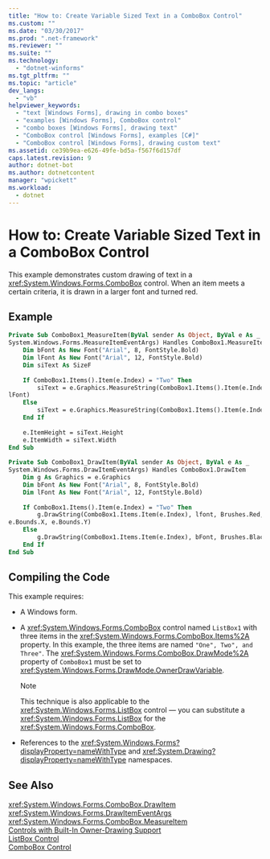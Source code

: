 ```yaml
---
title: "How to: Create Variable Sized Text in a ComboBox Control"
ms.custom: ""
ms.date: "03/30/2017"
ms.prod: ".net-framework"
ms.reviewer: ""
ms.suite: ""
ms.technology: 
  - "dotnet-winforms"
ms.tgt_pltfrm: ""
ms.topic: "article"
dev_langs: 
  - "vb"
helpviewer_keywords: 
  - "text [Windows Forms], drawing in combo boxes"
  - "examples [Windows Forms], ComboBox control"
  - "combo boxes [Windows Forms], drawing text"
  - "ComboBox control [Windows Forms], examples [C#]"
  - "ComboBox control [Windows Forms], drawing custom text"
ms.assetid: ce39b9ea-e626-49fe-bd5a-f567f6d157df
caps.latest.revision: 9
author: dotnet-bot
ms.author: dotnetcontent
manager: "wpickett"
ms.workload: 
  - dotnet
---
```

# How to: Create Variable Sized Text in a ComboBox Control
This example demonstrates custom drawing of text in a <xref:System.Windows.Forms.ComboBox> control. When an item meets a certain criteria, it is drawn in a larger font and turned red.  
  
## Example  
  
```vb  
Private Sub ComboBox1_MeasureItem(ByVal sender As Object, ByVal e As _  
System.Windows.Forms.MeasureItemEventArgs) Handles ComboBox1.MeasureItem  
    Dim bFont As New Font("Arial", 8, FontStyle.Bold)  
    Dim lFont As New Font("Arial", 12, FontStyle.Bold)  
    Dim siText As SizeF  
  
    If ComboBox1.Items().Item(e.Index) = "Two" Then  
        siText = e.Graphics.MeasureString(ComboBox1.Items().Item(e.Index), _  
lFont)  
    Else  
        siText = e.Graphics.MeasureString(ComboBox1.Items().Item(e.Index), bFont)  
    End If  
  
    e.ItemHeight = siText.Height  
    e.ItemWidth = siText.Width  
End Sub  
  
Private Sub ComboBox1_DrawItem(ByVal sender As Object, ByVal e As _  
System.Windows.Forms.DrawItemEventArgs) Handles ComboBox1.DrawItem  
    Dim g As Graphics = e.Graphics  
    Dim bFont As New Font("Arial", 8, FontStyle.Bold)  
    Dim lFont As New Font("Arial", 12, FontStyle.Bold)  
  
    If ComboBox1.Items().Item(e.Index) = "Two" Then  
        g.DrawString(ComboBox1.Items.Item(e.Index), lfont, Brushes.Red, _  
e.Bounds.X, e.Bounds.Y)  
    Else  
        g.DrawString(ComboBox1.Items.Item(e.Index), bFont, Brushes.Black, e.Bounds.X, e.Bounds.Y)  
    End If  
End Sub  
```  
  
## Compiling the Code  
 This example requires:  
  
-   A Windows form.  
  
-   A <xref:System.Windows.Forms.ComboBox> control named `ListBox1` with three items in the <xref:System.Windows.Forms.ComboBox.Items%2A> property. In this example, the three items are named `"One", Two", and Three"`. The <xref:System.Windows.Forms.ComboBox.DrawMode%2A> property of `ComboBox1` must be set to <xref:System.Windows.Forms.DrawMode.OwnerDrawVariable>.  
  
    > [!NOTE]
    >  This technique is also applicable to the <xref:System.Windows.Forms.ListBox> control — you can substitute a <xref:System.Windows.Forms.ListBox> for the <xref:System.Windows.Forms.ComboBox>.  
  
-   References to the <xref:System.Windows.Forms?displayProperty=nameWithType> and <xref:System.Drawing?displayProperty=nameWithType> namespaces.  
  
## See Also  
 <xref:System.Windows.Forms.ComboBox.DrawItem>  
 <xref:System.Windows.Forms.DrawItemEventArgs>  
 <xref:System.Windows.Forms.ComboBox.MeasureItem>  
 [Controls with Built-In Owner-Drawing Support](../../../../docs/framework/winforms/controls/controls-with-built-in-owner-drawing-support.md)  
 [ListBox Control](../../../../docs/framework/winforms/controls/listbox-control-windows-forms.md)  
 [ComboBox Control](../../../../docs/framework/winforms/controls/combobox-control-windows-forms.md)
